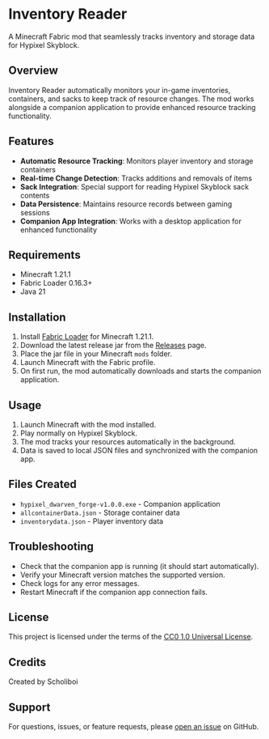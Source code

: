 # Inventory Reader

A Minecraft Fabric mod that seamlessly tracks inventory and storage data for Hypixel Skyblock.

## Overview
Inventory Reader automatically monitors your in-game inventories, containers, and sacks to keep track of resource changes. The mod works alongside a companion application to provide enhanced resource tracking functionality.

## Features
- **Automatic Resource Tracking**: Monitors player inventory and storage containers  
- **Real-time Change Detection**: Tracks additions and removals of items  
- **Sack Integration**: Special support for reading Hypixel Skyblock sack contents  
- **Data Persistence**: Maintains resource records between gaming sessions  
- **Companion App Integration**: Works with a desktop application for enhanced functionality  

## Requirements
- Minecraft 1.21.1  
- Fabric Loader 0.16.3+  
- Java 21  

## Installation
1. Install [Fabric Loader](https://fabricmc.net/) for Minecraft 1.21.1.  
2. Download the latest release jar from the [Releases](https://github.com/yourusername/FabricMod_1/releases) page.  
3. Place the jar file in your Minecraft `mods` folder.  
4. Launch Minecraft with the Fabric profile.  
5. On first run, the mod automatically downloads and starts the companion application.

## Usage
1. Launch Minecraft with the mod installed.  
2. Play normally on Hypixel Skyblock.  
3. The mod tracks your resources automatically in the background.  
4. Data is saved to local JSON files and synchronized with the companion app.

## Files Created
- `hypixel_dwarven_forge-v1.0.0.exe` - Companion application  
- `allcontainerData.json` - Storage container data  
- `inventorydata.json` - Player inventory data  

## Troubleshooting
- Check that the companion app is running (it should start automatically).  
- Verify your Minecraft version matches the supported version.  
- Check logs for any error messages.  
- Restart Minecraft if the companion app connection fails.

## License
This project is licensed under the terms of the [CC0 1.0 Universal License](LICENSE).  

## Credits
Created by Scholiboi  

## Support
For questions, issues, or feature requests, please [open an issue](https://github.com/yourusername/FabricMod_1/issues) on GitHub.